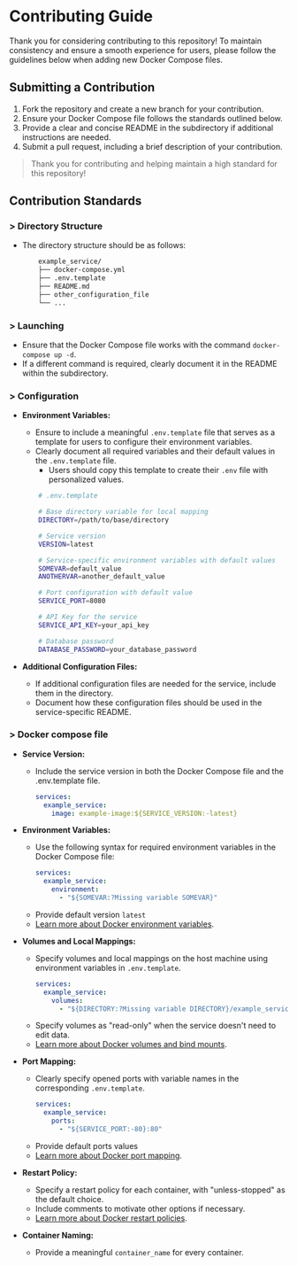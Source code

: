 # Contributing Guide

Thank you for considering contributing to this repository! To maintain consistency and ensure a smooth experience for users, please follow the guidelines below when adding new Docker Compose files.

## Submitting a Contribution

1. Fork the repository and create a new branch for your contribution.
2. Ensure your Docker Compose file follows the standards outlined below.
3. Provide a clear and concise README in the subdirectory if additional instructions are needed.
4. Submit a pull request, including a brief description of your contribution.

> Thank you for contributing and helping maintain a high standard for this repository!

## Contribution Standards

### > Directory Structure

  - The directory structure should be as follows:
    ```bash
        example_service/
        ├── docker-compose.yml       
        ├── .env.template           
        ├── README.md                
        ├── other_configuration_file 
        └── ...
    ```

### > Launching
  - Ensure that the Docker Compose file works with the command `docker-compose up -d`. 
  - If a different command is required, clearly document it in the README within the subdirectory.

### > Configuration

 - **Environment Variables:**

    - Ensure to include a meaningful `.env.template` file that serves as a template for users to configure their environment variables.
    - Clearly document all required variables and their default values in the `.env.template` file. 
        - Users should copy this template to create their `.env` file with personalized values.

    ```bash
        # .env.template

        # Base directory variable for local mapping
        DIRECTORY=/path/to/base/directory

        # Service version
        VERSION=latest

        # Service-specific environment variables with default values
        SOMEVAR=default_value
        ANOTHERVAR=another_default_value

        # Port configuration with default value
        SERVICE_PORT=8080

        # API Key for the service
        SERVICE_API_KEY=your_api_key

        # Database password
        DATABASE_PASSWORD=your_database_password

    ```

 - **Additional Configuration Files:**

   - If additional configuration files are needed for the service, include them in the directory.
   - Document how these configuration files should be used in the service-specific README.

### > Docker compose file

 - **Service Version:**

   - Include the service version in both the Docker Compose file and the .env.template file.
     ```yaml
     services:
       example_service:
         image: example-image:${SERVICE_VERSION:-latest}
     ```

 - **Environment Variables:**
   
   - Use the following syntax for required environment variables in the Docker Compose file:
     ```yaml
     services:
       example_service:
         environment:
           - "${SOMEVAR:?Missing variable SOMEVAR}"
     ```
   - Provide default version `latest`
   - [Learn more about Docker environment variables](https://docs.docker.com/compose/environment-variables/).

 - **Volumes and Local Mappings:**

   - Specify volumes and local mappings on the host machine using environment variables in `.env.template`.
     ```yaml
     services:
       example_service:
         volumes:
           - "${DIRECTORY:?Missing variable DIRECTORY}/example_service/data:/data"
     ```
   - Specify volumes as "read-only" when the service doesn't need to edit data.
   - [Learn more about Docker volumes and bind mounts](https://docs.docker.com/storage/volumes/).

 - **Port Mapping:**

   - Clearly specify opened ports with variable names in the corresponding `.env.template`.
     ```yaml
     services:
       example_service:
         ports:
           - "${SERVICE_PORT:-80}:80"
     ```
   - Provide default ports values
   - [Learn more about Docker port mapping](https://docs.docker.com/compose/compose-file/compose-file-v3/#ports).

 - **Restart Policy:**

   - Specify a restart policy for each container, with "unless-stopped" as the default choice. 
   - Include comments to motivate other options if necessary. 
   - [Learn more about Docker restart policies](https://docs.docker.com/config/containers/start-containers-automatically/#restart-policy).

 - **Container Naming:** 

    - Provide a meaningful `container_name` for every container.


